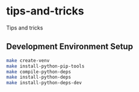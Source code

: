 # tips-and-tricks

Tips and tricks

## Development Environment Setup

```zsh
make create-venv
make install-python-pip-tools
make compile-python-deps
make install-python-deps
make install-python-deps-dev
```
